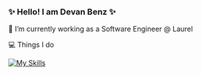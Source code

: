 ### ✨ Hello! I am Devan Benz ✨

🔭 I’m currently working as a Software Engineer @ Laurel 

💻 Things I do

[![My Skills](https://skillicons.dev/icons?i=ts,rust,go,activitypub,java)](https://skillicons.dev)
